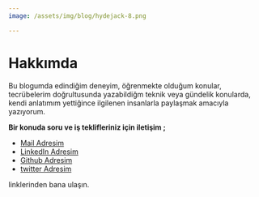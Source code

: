 ```yaml
---
image: /assets/img/blog/hydejack-8.png

---
```


# Hakkımda

Bu blogumda edindiğim deneyim, öğrenmekte olduğum konular, tecrübelerim doğrultusunda yazabildiğm teknik veya gündelik konularda, kendi anlatımım yettiğince ilgilenen insanlarla paylaşmak amacıyla yazıyorum.

**Bir konuda soru ve iş teklifleriniz için iletişim ;**
- [Mail Adresim](smyyekilic@gmail.com)
- [LinkedIn Adresim](https://www.linkedin.com/in/s%C3%BCmeyye-kili%C3%A7-8338aaba/)
- [Github Adresim](https://github.com/sumeyyekilic)
- [twitter Adresim](https://twitter.com/sumklc) 

linklerinden bana ulaşın.



